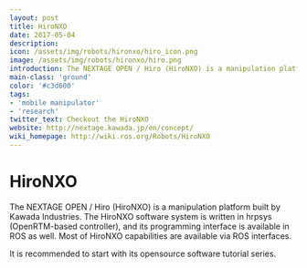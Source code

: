 ```yaml
---
layout: post
title: HiroNXO
date: 2017-05-04
description:
icon: /assets/img/robots/hironxo/hiro_icon.png
image: /assets/img/robots/hironxo/hiro.png
introduction: The NEXTAGE OPEN / Hiro (HiroNXO) is a manipulation platform built by Kawada Industries.
main-class: 'ground'
color: '#c3d600'
tags:
- 'mobile manipulator'
- 'research'
twitter_text: Checkout the HiroNXO
website: http://nextage.kawada.jp/en/concept/
wiki_homepage: http://wiki.ros.org/Robots/HiroNXO
---
```


# HiroNXO

The NEXTAGE OPEN / Hiro (HiroNXO) is a manipulation platform built by Kawada Industries.
The HiroNXO software system is written in hrpsys (OpenRTM-based controller), and its programming interface is available in ROS as well.
Most of HiroNXO capabilities are available via ROS interfaces.

It is recommended to start with its opensource software tutorial series.
